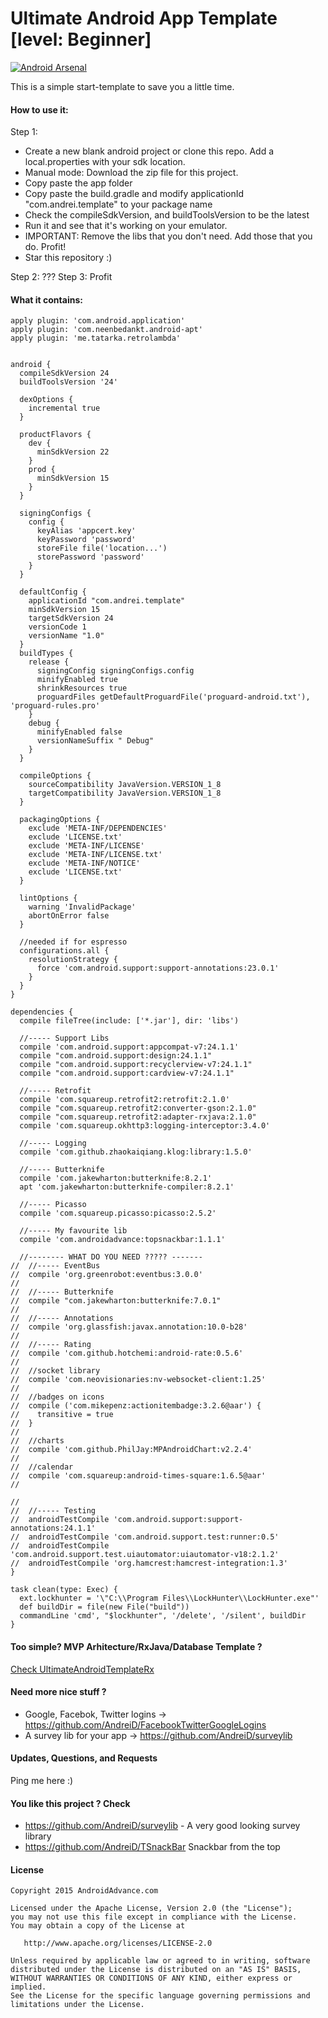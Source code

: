 Ultimate Android App Template [level: Beginner]
==========================

[![Android Arsenal](https://img.shields.io/badge/Android%20Arsenal-UltimateAndroidAppTemplate-brightgreen.svg?style=flat)](http://android-arsenal.com/details/3/2781)

This is a simple start-template to save you a little time.

#### How to use it:

Step 1:

* Create a new blank android project or clone this repo. Add a local.properties with your sdk location.
* Manual mode: Download the zip file for this project.
* Copy paste the app folder
* Copy paste the build.gradle and modify applicationId "com.andrei.template" to your package name
* Check the compileSdkVersion, and buildToolsVersion to be the latest
* Run it and see that it's working on your emulator.
* IMPORTANT: Remove the libs that you don't need. Add those that you do. Profit!
* Star this repository :)

Step 2: ???
Step 3: Profit

#### What it contains:

~~~~
apply plugin: 'com.android.application'
apply plugin: 'com.neenbedankt.android-apt'
apply plugin: 'me.tatarka.retrolambda'


android {
  compileSdkVersion 24
  buildToolsVersion '24'

  dexOptions {
    incremental true
  }

  productFlavors {
    dev {
      minSdkVersion 22
    }
    prod {
      minSdkVersion 15
    }
  }

  signingConfigs {
    config {
      keyAlias 'appcert.key'
      keyPassword 'password'
      storeFile file('location...')
      storePassword 'password'
    }
  }

  defaultConfig {
    applicationId "com.andrei.template"
    minSdkVersion 15
    targetSdkVersion 24
    versionCode 1
    versionName "1.0"
  }
  buildTypes {
    release {
      signingConfig signingConfigs.config
      minifyEnabled true
      shrinkResources true
      proguardFiles getDefaultProguardFile('proguard-android.txt'), 'proguard-rules.pro'
    }
    debug {
      minifyEnabled false
      versionNameSuffix " Debug"
    }
  }

  compileOptions {
    sourceCompatibility JavaVersion.VERSION_1_8
    targetCompatibility JavaVersion.VERSION_1_8
  }

  packagingOptions {
    exclude 'META-INF/DEPENDENCIES'
    exclude 'LICENSE.txt'
    exclude 'META-INF/LICENSE'
    exclude 'META-INF/LICENSE.txt'
    exclude 'META-INF/NOTICE'
    exclude 'LICENSE.txt'
  }

  lintOptions {
    warning 'InvalidPackage'
    abortOnError false
  }

  //needed if for espresso
  configurations.all {
    resolutionStrategy {
      force 'com.android.support:support-annotations:23.0.1'
    }
  }
}

dependencies {
  compile fileTree(include: ['*.jar'], dir: 'libs')

  //----- Support Libs
  compile 'com.android.support:appcompat-v7:24.1.1'
  compile "com.android.support:design:24.1.1"
  compile "com.android.support:recyclerview-v7:24.1.1"
  compile "com.android.support:cardview-v7:24.1.1"

  //----- Retrofit
  compile 'com.squareup.retrofit2:retrofit:2.1.0'
  compile "com.squareup.retrofit2:converter-gson:2.1.0"
  compile "com.squareup.retrofit2:adapter-rxjava:2.1.0"
  compile 'com.squareup.okhttp3:logging-interceptor:3.4.0'

  //----- Logging
  compile 'com.github.zhaokaiqiang.klog:library:1.5.0'

  //----- Butterknife
  compile 'com.jakewharton:butterknife:8.2.1'
  apt 'com.jakewharton:butterknife-compiler:8.2.1'

  //----- Picasso
  compile 'com.squareup.picasso:picasso:2.5.2'

  //----- My favourite lib
  compile 'com.androidadvance:topsnackbar:1.1.1'

  //-------- WHAT DO YOU NEED ????? -------
//  //----- EventBus
//  compile 'org.greenrobot:eventbus:3.0.0'
//
//  //----- Butterknife
//  compile "com.jakewharton:butterknife:7.0.1"
//
//  //----- Annotations
//  compile 'org.glassfish:javax.annotation:10.0-b28'
//
//  //----- Rating
//  compile 'com.github.hotchemi:android-rate:0.5.6'
//
//  //socket library
//  compile 'com.neovisionaries:nv-websocket-client:1.25'
//
//  //badges on icons
//  compile ('com.mikepenz:actionitembadge:3.2.6@aar') {
//    transitive = true
//  }
//
//  //charts
//  compile 'com.github.PhilJay:MPAndroidChart:v2.2.4'
//
//  //calendar
//  compile 'com.squareup:android-times-square:1.6.5@aar'
//

//
//  //----- Testing
//  androidTestCompile 'com.android.support:support-annotations:24.1.1'
//  androidTestCompile 'com.android.support.test:runner:0.5'
//  androidTestCompile 'com.android.support.test.uiautomator:uiautomator-v18:2.1.2'
//  androidTestCompile 'org.hamcrest:hamcrest-integration:1.3'
}

task clean(type: Exec) {
  ext.lockhunter = '\"C:\\Program Files\\LockHunter\\LockHunter.exe"'
  def buildDir = file(new File("build"))
  commandLine 'cmd', "$lockhunter", '/delete', '/silent', buildDir
}
~~~~

#### Too simple? MVP Arhitecture/RxJava/Database Template ?

[Check UltimateAndroidTemplateRx](https://github.com/AndreiD/UltimateAndroidTemplateRx)


#### Need more nice stuff ?

- Google, Facebok, Twitter logins -> https://github.com/AndreiD/FacebookTwitterGoogleLogins
- A survey lib for your app -> https://github.com/AndreiD/surveylib

#### Updates, Questions, and Requests

Ping me here :)


#### You like this project ? Check
- https://github.com/AndreiD/surveylib - A very good looking survey library
- https://github.com/AndreiD/TSnackBar Snackbar from the top


#### License

~~~~
Copyright 2015 AndroidAdvance.com

Licensed under the Apache License, Version 2.0 (the "License");
you may not use this file except in compliance with the License.
You may obtain a copy of the License at

   http://www.apache.org/licenses/LICENSE-2.0

Unless required by applicable law or agreed to in writing, software
distributed under the License is distributed on an "AS IS" BASIS,
WITHOUT WARRANTIES OR CONDITIONS OF ANY KIND, either express or implied.
See the License for the specific language governing permissions and
limitations under the License.
~~~~
